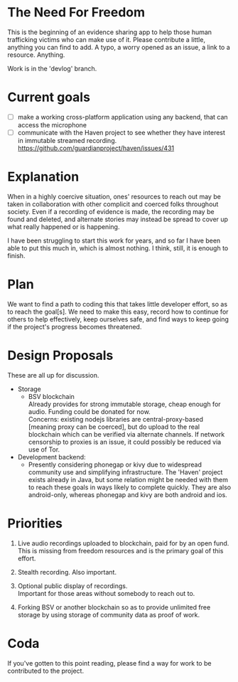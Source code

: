 # The Need For Freedom

This is the beginning of an evidence sharing app to help those human
trafficking victims who can make use of it.  Please contribute a little,
anything you can find to add.  A typo, a worry opened as an issue, a link to a
resource.  Anything.

Work is in the 'devlog' branch.

# Current goals

- [ ] make a working cross-platform application using any backend, that can access the microphone
- [ ] communicate with the Haven project to see whether they have interest in immutable streamed recording.  https://github.com/guardianproject/haven/issues/431

# Explanation
 
When in a highly coercive situation, ones' resources to reach out may be taken
in collaboration with other complicit and coerced folks throughout society.  Even if
a recording of evidence is made, the recording may be found and deleted, and alternate
stories may instead be spread to cover up what really happened or is happening.

I have been struggling to start this work for years, and so far I have been able
to put this much in, which is almost nothing.  I think, still, it is enough to finish.

# Plan

We want to find a path to coding this that takes little developer effort, so as
to reach the goal[s].  We need to make this easy, record how to continue for
others to help effectively, keep ourselves safe, and find ways to keep going if
the project's progress becomes threatened.

# Design Proposals

These are all up for discussion.

* Storage
  * BSV blockchain  
    Already provides for strong immutable storage, cheap enough for audio.  Funding could be donated for now.   
    Concerns: existing nodejs libraries are central-proxy-based [meaning proxy can be coerced], but do upload to the real blockchain which can be verified via alternate channels.  If network censorship to proxies is an issue, it could possibly be reduced via use of Tor.
* Development backend:
  * Presently considering phonegap or kivy due to widespread community
    use and simplifying infrastructure.  The 'Haven' project exists already in Java,
    but some relation might be needed with them to reach these goals in
    ways likely to complete quickly.  They are also android-only, whereas phonegap
    and kivy are both android and ios.

# Priorities

1. Live audio recordings uploaded to blockchain, paid for by an open fund. 
   This is missing from freedom resources and is the primary goal of this
   effort.

2. Stealth recording.  Also important.

3. Optional public display of recordings.  
   Important for those areas without somebody to reach out to.

4. Forking BSV or another blockchain so as to provide unlimited free storage by using storage of community data as proof of work.

# Coda

If you've gotten to this point reading, please find a way for work to be
contributed to the project.
